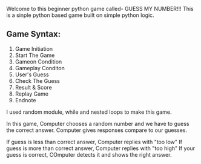 Welcome to this beginner python game called- GUESS MY NUMBER!!!
This is a sinple python based game built on simple python logic.

## Game Syntax:
1. Game Initiation
2. Start The Game
3. Gameon Condition
4. Gameplay Conditon
5. User's Guess
6. Check The Guess
7. Result & Score
8. Replay Game
9. Endnote

I used random module, while and nested loops to make this game.

In this game, Computer chooses a random number and we have to guess the correct answer. Computer gives responses compare to our guesses.

If guess is less than correct answer, Computer replies with "too low"
If guess is more than correct answer, Computer replies with "too high"
If your guess is correct, COmputer detects it and shows the right answer.
 

